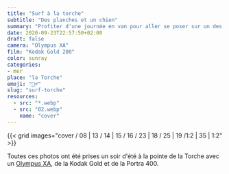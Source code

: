 ```yaml
---
title: "Surf à la torche"
subtitle: "Des planches et un chien"
summary: "Profiter d'une journée en van pour aller se poser sur un des spots mythiques de Bretagne. La pointe de la Torche ne déçoit pas."
date: 2020-09-23T22:57:50+02:00
draft: false
camera: "Olympus XA"
film: "Kodak Gold 200"
color: sunray
categories:
- mer
place: "la Torche"
emoji: "🏄‍♂️"
slug: "surf-torche"
resources:
  - src: "*.webp"
  - src: "02.webp"
    name: "cover"
---
```


 {{< grid images="cover / 08 | 13 / 14 | 15 / 16 / 23  | 18 /  25 | 19 /1:2 | 35 | 1:2" >}}

Toutes ces photos ont été prises un soir d'été à la pointe de la Torche avec un [Olympus XA](/olympus-xa), de la Kodak Gold et de la Portra 400.
